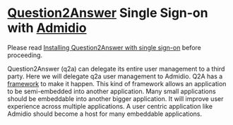 # [Question2Answer](http://www.question2answer.org/) Single Sign-on with [Admidio](https://www.admidio.org/)

Please read [Installing Question2Answer with single sign-on](https://docs.question2answer.org/install/single-sign-on/) before proceeding.

Question2Answer (q2a) can delegate its entire user management to a third party. Here we will delegate q2a user management to Admidio. Q2A has a [framework](https://docs.question2answer.org/install/single-sign-on/) to make it happen. This kind of framework allows an application to be semi-embedded into another application. Many small applications should be embeddable into another bigger application. It will improve user experience across multiple applications. A user centric application like Admidio should become a host for many embeddable applications.
